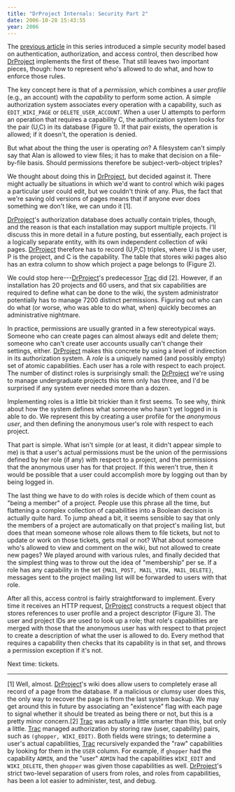 ```yaml
---
title: "DrProject Internals: Security Part 2"
date: 2006-10-28 15:43:55
year: 2006
---
```

The <a href="http://pyre.third-bit.com/blog/archives/694.html">previous article</a> in this series introduced a simple security model based on authentication, authorization, and access control, then described how <a href="http://www.drproject.org">DrProject</a> implements the first of these.  That still leaves two important pieces, though: how to represent who's allowed to do what, and how to enforce those rules.

The key concept here is that of a <em>permission</em>, which combines a <em>user profile</em> (e.g., an account) with the <em>capability</em> to perform some action.  A simple authorization system associates every operation with a capability, such as <code>EDIT_WIKI_PAGE</code> or <code>DELETE_USER_ACCOUNT</code>.  When a user U attempts to perform an operation that requires a capability C, the authorization system looks for the pair (U,C) in its database (Figure 1).  If that pair exists, the operation is allowed; if it doesn't, the operation is denied.

But what about the thing the user is operating <em>on</em>?  A filesystem can't simply say that Alan is allowed to view files; it has to make that decision on a file-by-file basis.  Should permissions therefore be subject-verb-object triples?

We thought about doing this in <a href="http://www.drproject.org">DrProject</a>, but decided against it. There might actually be situations in which we'd want to control which wiki pages a particular user could edit, but we couldn't think of any. Plus, the fact that we're saving old versions of pages means that if anyone ever does something we don't like, we can undo it [1].

<a href="http://www.drproject.org">DrProject</a>'s authorization database does actually contain triples, though, and the reason is that each installation may support multiple projects.  I'll discuss this in more detail in a future posting, but essentially, each project is a logically separate entity, with its own independent collection of wiki pages.  <a href="http://www.drproject.org">DrProject</a> therefore has to record (U,P,C) triples, where U is the user, P is the project, and C is the capability.  The table that stores wiki pages also has an extra column to show which project a page belongs to (Figure 2).

We could stop here---<a href="http://www.drproject.org">DrProject</a>'s predecessor <a href="http://trac.edgewall.com">Trac</a> did [2]. However, if an installation has 20 projects and 60 users, and that six capabilities are required to define what can be done to the wiki, the system administrator potentially has to manage 7200 distinct permissions.  Figuring out who can do what (or worse, who was able to do what, when) quickly becomes an administrative nightmare.

In practice, permissions are usually granted in a few stereotypical ways.  Someone who can create pages can almost always edit and delete them; someone who can't create user accounts usually can't change their settings, either.  <a href="http://www.drproject.org">DrProject</a> makes this concrete by using a level of indirection in its authorization system.  A <em>role</em> is a uniquely named (and possibly empty) set of atomic capabilities.  Each user has a role with respect to each project.  The number of distinct roles is surprisingly small: the <a href="http://www.drproject.org">DrProject</a> we're using to manage undergraduate projects this term only has three, and I'd be surprised if any system ever needed more than a dozen.

Implementing roles is a little bit trickier than it first seems. To see why, think about how the system defines what someone who hasn't yet logged in is able to do.  We represent this by creating a user profile for the <em>anonymous user</em>, and then defining the anonymous user's role with respect to each project.

That part is simple.  What isn't simple (or at least, it didn't appear simple to me) is that a user's actual permissions must be the union of the permissions defined by her role (if any) with respect to a project, and the permissions that the anonymous user has for that project.  If this weren't true, then it would be possible that a user could accomplish more by logging out than by being logged in.

The last thing we have to do with roles is decide which of them count as "being a member" of a project.  People use this phrase all the time, but flattening a complex collection of capabilities into a Boolean decision is actually quite hard.  To jump ahead a bit, it seems sensible to say that only the members of a project are automatically on that project's mailing list, but does that mean someone whose role allows them to file tickets, but not to update or work on those tickets, gets mail or not?  What about someone who's allowed to view and comment on the wiki, but not allowed to create new pages?  We played around with various rules, and finally decided that the simplest thing was to throw out the idea of "membership" per se. If a role has any capability in the set <code>{MAIL_POST, MAIL_VIEW, MAIL_DELETE}</code>, messages sent to the project mailing list will be forwarded to users with that role.

After all this, access control is fairly straightforward to implement.  Every time it receives an HTTP request, <a href="http://www.drproject.org">DrProject</a> constructs a request object that stores references to user profile and a project descriptor (Figure 3).  The user and project IDs are used to look up a role; that role's capabilities are merged with those that the anonymous user has with respect to that project to create a description of what the user is allowed to do.  Every method that requires a capability then checks that its capability is in that set, and throws a permission exception if it's not.

Next time: tickets.

<hr />[1] Well, almost. <a href="http://www.drproject.org">DrProject</a>'s wiki does allow users to completely erase all record of a page from the database.  If a malicious or clumsy user does this, the only way to recover the page is from the last system backup.  We may get around this in future by associating an "existence" flag with each page to signal whether it should be treated as being there or not, but this is a pretty minor concern.[2] <a href="http://trac.edgewall.com">Trac</a> was actually a little smarter than this, but only a little. <a href="http://trac.edgewall.com">Trac</a> managed authorization by storing raw (user, capability) pairs, such as <code>(ghopper, WIKI_EDIT)</code>. Both fields were strings; to determine a user's actual capabilities, <a href="http://trac.edgewall.com">Trac</a> recursively expanded the "raw" capabilities by looking for them in the <code>USER</code> column.  For example, if <code>ghopper</code> had the capability <code>ADMIN</code>, and the "user" <code>ADMIN</code> had the capabilities <code>WIKI_EDIT</code> and <code>WIKI_DELETE</code>, then <code>ghopper</code> was given those capabilities as well. <a href="http://www.drproject.org">DrProject</a>'s strict two-level separation of users from roles, and roles from capabilities, has been a lot easier to administer, test, and debug.
